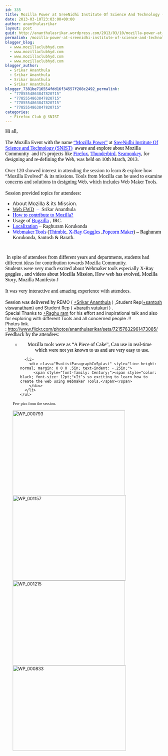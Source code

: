 ```yaml
---
id: 335
title: Mozilla Power at SreeNidhi Institute Of Science And Technology (SNIST) |9th March 2013
date: 2013-03-10T23:03:00+00:00
author: ananthulasrikar
layout: post
guid: http://ananthulasrikar.wordpress.com/2013/03/10/mozilla-power-at-sreenidhi-institute-of-science-and-technology-snist-9th-march-2013/
permalink: /mozilla-power-at-sreenidhi-institute-of-science-and-technology-snist-9th-march-2013/
blogger_blog:
  - www.mozillaclubhyd.com
  - www.mozillaclubhyd.com
  - www.mozillaclubhyd.com
  - www.mozillaclubhyd.com
blogger_author:
  - Srikar Ananthula
  - Srikar Ananthula
  - Srikar Ananthula
  - Srikar Ananthula
blogger_7381be716554fdd16f34557f208c2492_permalink:
  - "7785554863847820715"
  - "7785554863847820715"
  - "7785554863847820715"
  - "7785554863847820715"
categories:
  - Firefox Club @ SNIST
---
```

<div dir="ltr" style="text-align: left;">
  <div class="MsoNormal" style="line-height: normal; margin: 0;">
    <span style="font-family: Century;"><span style="color: black;"><span style="font-size: 12pt;">Hi all,</span><span style="font-size: 12pt;">                                                                </span></span></span>
  </div>
  
  <div class="MsoNormal" style="line-height: normal; margin: 0;">
    <span style="font-family: Century;"><span style="color: black; font-size: 12pt;">                                             </span></span>
  </div>
  
  <div class="MsoNormal" style="line-height: normal; margin: 0;">
    <span style="color: black; font-family: Century;"><span style="font-size: 12pt;">The Mozilla Event with the name </span></span><span style="font-size: 12pt;"><a href="https://reps.mozilla.org/e/mozilla-power/" target="_blank"><span style="color: blue; font-family: Century;"><span style="text-decoration: underline;">&#8220;Mozilla Power&#8221;</span></span></a><span style="color: black; font-family: Century;"> at </span><a href="http://sreenidhi.edu.in/" target="_blank"><span style="color: blue; font-family: Century;"><span style="text-decoration: underline;">SreeNidhi Institute Of Science and Technology (SNIST)</span></span></a><span style="color: black; font-family: Century;">  aware and explore about Mozilla Community  and it’s projects like </span><a href="http://www.mozilla.org/en-US/firefox/new/"><span style="color: blue; font-family: Century;"><span style="text-decoration: underline;">Firefox</span></span></a><span style="color: black; font-family: Century;">, </span><a href="https://www.mozilla.org/EN/thunderbird/"><span style="color: blue; font-family: Century;"><span style="text-decoration: underline;">Thunderbird</span></span></a><span style="color: black; font-family: Century;">, </span><a href="http://www.seamonkey-project.org/"><span style="color: blue; font-family: Century;"><span style="text-decoration: underline;">Seamonkey</span></span></a></span><span style="font-family: Century;"><span style="color: black; font-size: 12pt;">, for designing and re-defining the Web, was held on 10th March, 2013.</span></span>
  </div>
  
  <div class="MsoNormal" style="line-height: normal; margin: 0;">
    <span style="font-family: Century; font-size: 12pt;"> </span>
  </div>
  
  <div class="MsoNormal" style="line-height: normal; margin: 0;">
    <span style="font-family: Century; font-size: 12pt;">Over 120 showed interest in attending the session to learn & explore how “Mozilla Evolved” & its missions. Tools from Mozilla can be used to examine concerns and solutions in designing Web, which includes Web Maker Tools.</span>
  </div>
  
  <div class="MsoNormal" style="line-height: normal; margin: 0;">
    <span style="font-family: Century; font-size: 12pt;"> </span>
  </div>
  
  <div class="MsoNormal" style="line-height: normal; margin: 0;">
    <span style="font-family: Century; font-size: 12pt;">Session provided topics for attendees:</span>
  </div>
  
  <ul>
    <li>
      <span style="font-size: 12pt;">About Mozilla & its Mission.</span>
    </li>
    <li>
      <span style="font-family: Century;"><span style="color: blue; font-size: 12pt;"><a style="text-decoration: underline;" href="https://webfwd.org/">Web FWD</a>  &#8211;  </span><span style="font-size: 12pt;">Srikar Ananthula</span></span>
    </li>
    <li>
      <a href="http://www.mozilla.org/en-US/contribute/"><span style="font-family: Century;"><span style="color: blue; font-size: 12pt;"><span style="text-decoration: underline;">How to contribute to Mozilla?</span></span></span></a>
    </li>
    <li>
      <span style="color: black; font-family: Century;"><span style="font-size: 12pt;">Usage of </span></span><span style="font-size: 12pt;"><a href="https://bugzilla.mozilla.org/"><span style="color: blue; font-family: Century;"><span style="text-decoration: underline;">Bugzilla</span></span></a></span><span style="font-family: Century;"><span style="color: black; font-size: 12pt;"> , IRC. </span></span>
    </li>
    <li>
      <span style="font-family: Century;"><span style="font-size: 12pt;"><a style="color: blue; text-decoration: underline;" href="http://mozilla.locamotion.org/">Localization</a> &#8211; </span><span style="font-size: 12pt;">Raghuram Korukonda</span></span>
    </li>
    <li>
      <a href="https://webmaker.org/en-US/"><span style="color: blue; font-family: Century;"><span style="text-decoration: underline;"><span style="font-size: 12pt;">Webmaker Tools</span></span></span></a><span style="font-size: 12pt;"><span style="color: black; font-family: Century;"> (</span><a href="https://webmaker.org/en-US/tools/#thimble"><span style="color: blue; font-family: Century;"><span style="text-decoration: underline;">Thimble</span></span></a><span style="color: black; font-family: Century;">, </span><a href="https://webmaker.org/en-US/tools/#x-ray-goggles"><span style="color: blue; font-family: Century;"><span style="text-decoration: underline;">X-Ray Goggles</span></span></a><span style="color: black; font-family: Century;"> ,</span><a href="https://webmaker.org/en-US/tools/#popcorn-maker"><span style="color: blue; font-family: Century;"><span style="text-decoration: underline;">Popcorn Maker</span></span></a></span><span style="font-family: Century;"><span style="color: black; font-size: 12pt;">) &#8211; Raghuram Korukonda, Santosh & Barath.</span></span>
    </li>
  </ul>
  
  <p>
    &nbsp;
  </p>
  
  <div class="MsoNormal" style="line-height: normal; margin: 0;">
    <span style="font-family: Century;"><span style="color: black; font-size: 12pt;"> </span></span><span style="font-family: Century; font-size: 12pt;">In spite of attendees from different years and departments, students had different ideas for contribution towards Mozilla Community.</span>
  </div>
  
  <div class="MsoNormal" style="line-height: normal; margin: 0;">
  </div>
  
  <div class="MsoNormal" style="line-height: normal; margin: 0;">
    <span style="color: black;"><span style="font-family: Century;"><span style="font-size: 12pt;">Students were very much excited about Webmaker tools especially X-Ray goggles , and videos about Mozilla Mission, How web has evolved, Mozilla Story, Mozilla Manifesto </span></span><span style="font-family: Wingdings;"><span style="font-size: 12pt;">J</span></span></span>
  </div>
  
  <div class="MsoNormal" style="line-height: normal; margin: 0;">
    <span style="color: black;"><span style="font-family: Wingdings;"><span style="font-size: 12pt;"> </span></span></span>
  </div>
  
  <div class="MsoNormal" style="line-height: normal; margin: 0;">
    <span style="font-family: Century; font-size: 12pt;">It was very interactive and amazing experience with attendees.</span>
  </div>
  
  <div class="MsoNormal" style="line-height: normal; margin: 0;">
    <span style="font-family: Century;"><span style="color: black; font-size: 12pt;"> </span></span>
  </div>
  
  <div class="MsoNormal" style="line-height: normal; margin: 0;">
    <span style="font-family: Century;"><span style="color: black; font-size: 12pt;">Session was delivered by </span></span>REMO ( <a class="g-profile" href="http://plus.google.com/118439463786613963347" target="_blank">+Srikar Ananthula</a> ) ,Student Rep(<a href="https://plus.google.com/u/0/106925425476368523075/posts" target="_blank">+santosh viswanatham</a>) and Student Rep ( <a class="g-profile" href="http://plus.google.com/102942807970126784070" target="_blank">+barath vutukuri</a> ) .
  </div>
  
  <div class="MsoNormal" style="line-height: normal; margin: 0;">
    Special Thanks to <a class="g-profile" href="http://plus.google.com/110391111976565849605" target="_blank">+Raghu ram</a> for his effort and inspirational talk and also for exploring with different Tools and all concerned people .!!
  </div>
  
  <div class="MsoNormal" style="line-height: normal; margin: 0;">
    Photos link. : <a href="http://www.flickr.com/photos/ananthulasrikar/sets/72157632961473085/" target="_blank">http://www.flickr.com/photos/ananthulasrikar/sets/72157632961473085/</a>
  </div>
  
  <div class="MsoNormal" style="line-height: normal; margin: 0;">
  </div>
  
  <div class="MsoNormal" style="line-height: normal; margin: 0;">
    <span style="font-family: Century;"><span style="color: black; font-size: 12pt;">Feedback by the attendees:</span></span>
  </div>
  
  <div class="MsoNormal" style="line-height: normal; margin: 0;">
  </div>
  
  <ul>
    <ul>
      <li>
        <div class="MsoListParagraphCxSpFirst" style="line-height: normal; margin: 0 0 0 .5in; text-indent: -.25in;">
          <span style="font-family: Century;"><span style="color: black; font-size: 12pt;">Mozilla tools were as &#8220;A Piece of Cake&#8221;, Can use in real-time which were not yet known to us and are very easy to use.</span></span>
        </div>
      </li>
      
      <li>
        <div class="MsoListParagraphCxSpLast" style="line-height: normal; margin: 0 0 0 .5in; text-indent: -.25in;">
          <span style="font-family: Century;"><span style="color: black; font-size: 12pt;">It’s so exciting to learn how to create the web using Webmaker Tools.</span></span>
        </div>
      </li>
    </ul>
  </ul>
  
  <p>
    <span style="font-family: Times New Roman; font-size: small;">Few pics from the session.</span>
  </p>
  
  <p>
    <img class=" alignleft" title="WP_000793" src="http://lh6.ggpht.com/-WCZuWCcVxD8/UTy82P-dZKI/AAAAAAAACMo/0RkbC6QG9mU/WP_000793_thumb.jpg?imgmax=800" alt="WP_000793" width="359" height="271" border="0" /> <img class=" alignnone" title="WP_001157" src="http://lh5.ggpht.com/-MXQITIPJziw/UTy85NgU36I/AAAAAAAACNI/Piq1jmw4uo8/WP_001157_thumb.jpg?imgmax=800" alt="WP_001157" width="362" height="273" border="0" /><img class=" alignleft" title="WP_001215" src="http://lh5.ggpht.com/-HFC9If6IQFY/UTy88TDjjZI/AAAAAAAACNo/VCxFRx1cTVo/WP_001215_thumb.jpg?imgmax=800" alt="WP_001215" width="359" height="271" border="0" /><img class=" alignnone" title="WP_000833" src="http://lh5.ggpht.com/-00AMFI4qTYI/UTy83oFavKI/AAAAAAAACM4/vXP0dKnN22w/WP_000833_thumb.jpg?imgmax=800" alt="WP_000833" width="362" height="273" border="0" />
  </p>
</div></div>